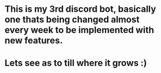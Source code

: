 # This is my 3rd discord bot, basically one thats being changed almost every week to be implemented with new features. 

# Lets see as to till where it grows :)
